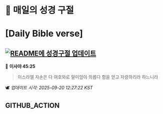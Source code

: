 # 🙏 매일의 성경 구절
# [Daily Bible verse]
## [![README에 성경구절 업데이트](https://github.com/DONGSUKA/first_test/actions/workflows/update-readme-bible.yml/badge.svg)](https://github.com/DONGSUKA/first_test/actions/workflows/update-readme-bible.yml)
<!-- START_BIBLE_VERSE -->
📖 **이사야 45:25**
> 이스라엘 자손은 다 여호와로 말미암아 의롭다 함을 얻고 자랑하리라 하느니라

🕊️ _업데이트 시각: 2025-09-20 12:27:22 KST_
  <!-- END_BIBLE_VERSE -->
## GITHUB_ACTION
